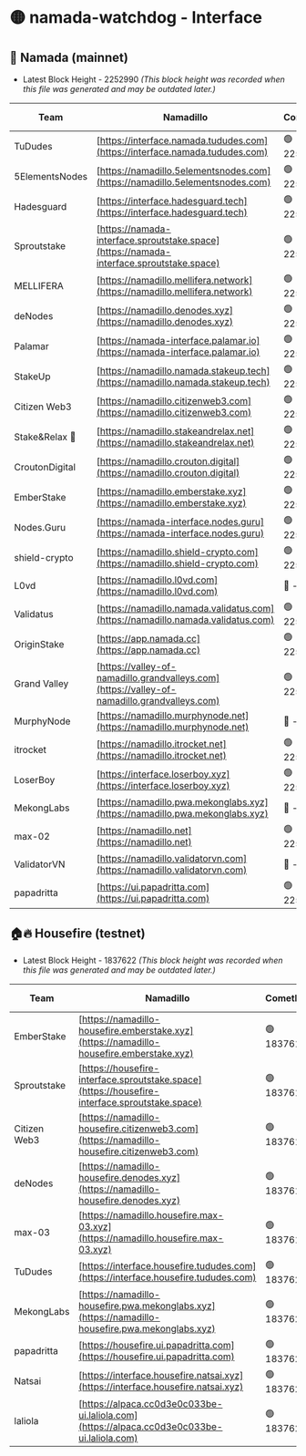 # 🟡 namada-watchdog - Interface

## 🚀 Namada (mainnet)
- Latest Block Height - 2252990 *(This block height was recorded when this file was generated and may be outdated later.)*

| Team | Namadillo | CometBFT | Indexer | MASP Indexer |
|-|-|-|-|-|
| TuDudes | [https://interface.namada.tududes.com](https://interface.namada.tududes.com) | 🟢 2252964 | 🟢 2252964 | 🟢 2252965 |
| 5ElementsNodes | [https://namadillo.5elementsnodes.com](https://namadillo.5elementsnodes.com) | 🟢 2252965 | 🟢 2252965 | 🟢 2252965 |
| Hadesguard | [https://interface.hadesguard.tech](https://interface.hadesguard.tech) | 🟢 2252966 | 🟢 2252966 | 🟢 2252966 |
| Sproutstake | [https://namada-interface.sproutstake.space](https://namada-interface.sproutstake.space) | 🟢 2252966 | 🟢 2252966 | 🟢 2252967 |
| MELLIFERA | [https://namadillo.mellifera.network](https://namadillo.mellifera.network) | 🟢 2252968 | 🟢 2252968 | 🟢 2252968 |
| deNodes | [https://namadillo.denodes.xyz](https://namadillo.denodes.xyz) | 🟢 2252968 | 🟢 2252968 | 🟢 2252969 |
| Palamar | [https://namada-interface.palamar.io](https://namada-interface.palamar.io) | 🟢 2252969 | 🟢 2252969 | 🟢 2252969 |
| StakeUp | [https://namadillo.namada.stakeup.tech](https://namadillo.namada.stakeup.tech) | 🟢 2252970 | 🟢 2252970 | 🟢 2252970 |
| Citizen Web3 | [https://namadillo.citizenweb3.com](https://namadillo.citizenweb3.com) | 🟢 2252971 | 🟢 2252970 | 🟢 2252970 |
| Stake&Relax 🦥 | [https://namadillo.stakeandrelax.net](https://namadillo.stakeandrelax.net) | 🟢 2252972 | 🟢 2252972 | 🟢 2252972 |
| CroutonDigital | [https://namadillo.crouton.digital](https://namadillo.crouton.digital) | 🟢 2252973 | 🟢 2252973 | 🟢 2252973 |
| EmberStake | [https://namadillo.emberstake.xyz](https://namadillo.emberstake.xyz) | 🟢 2252973 | 🟢 2252973 | 🟢 2252973 |
| Nodes.Guru | [https://namada-interface.nodes.guru](https://namada-interface.nodes.guru) | 🟢 2252974 | 🟢 2252974 | 🟢 2252973 |
| shield-crypto | [https://namadillo.shield-crypto.com](https://namadillo.shield-crypto.com) | 🟢 2252914 | 🔴 - | 🔴 - |
| L0vd | [https://namadillo.l0vd.com](https://namadillo.l0vd.com) | 🔴 - | 🔴 - | 🔴 - |
| Validatus | [https://namadillo.namada.validatus.com](https://namadillo.namada.validatus.com) | 🟢 2252982 | 🟡 2252766 | 🔴 2177377 |
| OriginStake | [https://app.namada.cc](https://app.namada.cc) | 🟢 2252983 | 🟢 2252983 | 🟢 2252983 |
| Grand Valley | [https://valley-of-namadillo.grandvalleys.com](https://valley-of-namadillo.grandvalleys.com) | 🟢 2252983 | 🟢 2252983 | 🟢 2252983 |
| MurphyNode | [https://namadillo.murphynode.net](https://namadillo.murphynode.net) | 🔴 - | 🔴 - | 🔴 - |
| itrocket | [https://namadillo.itrocket.net](https://namadillo.itrocket.net) | 🟢 2252986 | 🟢 2252986 | 🟢 2252986 |
| LoserBoy | [https://interface.loserboy.xyz](https://interface.loserboy.xyz) | 🟢 2252986 | 🟢 2252986 | 🟢 2252986 |
| MekongLabs | [https://namadillo.pwa.mekonglabs.xyz](https://namadillo.pwa.mekonglabs.xyz) | 🔴 - | 🔴 - | 🔴 - |
| max-02 | [https://namadillo.net](https://namadillo.net) | 🟢 2252987 | 🟢 2252987 | 🟢 2252987 |
| ValidatorVN | [https://namadillo.validatorvn.com](https://namadillo.validatorvn.com) | 🔴 - | 🔴 - | 🔴 - |
| papadritta | [https://ui.papadritta.com](https://ui.papadritta.com) | 🟢 2252990 | 🟢 2252990 | 🟢 2252990 |

## 🏠🔥 Housefire (testnet)
- Latest Block Height - 1837622 *(This block height was recorded when this file was generated and may be outdated later.)*

| Team | Namadillo | CometBFT | Indexer | MASP Indexer |
|-|-|-|-|-|
| EmberStake | [https://namadillo-housefire.emberstake.xyz](https://namadillo-housefire.emberstake.xyz) | 🟢 1837616 | 🟢 1837616 | 🟢 1837616 |
| Sproutstake | [https://housefire-interface.sproutstake.space](https://housefire-interface.sproutstake.space) | 🟢 1837617 | 🟢 1837617 | 🟢 1837617 |
| Citizen Web3 | [https://namadillo-housefire.citizenweb3.com](https://namadillo-housefire.citizenweb3.com) | 🟢 1837618 | 🟢 1837618 | 🟢 1837618 |
| deNodes | [https://namadillo-housefire.denodes.xyz](https://namadillo-housefire.denodes.xyz) | 🟢 1837618 | 🟢 1837618 | 🟢 1837619 |
| max-03 | [https://namadillo.housefire.max-03.xyz](https://namadillo.housefire.max-03.xyz) | 🟢 1837619 | 🟢 1837619 | 🟢 1837619 |
| TuDudes | [https://interface.housefire.tududes.com](https://interface.housefire.tududes.com) | 🟢 1837620 | 🟢 1837620 | 🟢 1837620 |
| MekongLabs | [https://namadillo-housefire.pwa.mekonglabs.xyz](https://namadillo-housefire.pwa.mekonglabs.xyz) | 🟢 1837620 | 🟢 1837620 | 🟢 1837620 |
| papadritta | [https://housefire.ui.papadritta.com](https://housefire.ui.papadritta.com) | 🟢 1837621 | 🟢 1837621 | 🟢 1837621 |
| Natsai | [https://interface.housefire.natsai.xyz](https://interface.housefire.natsai.xyz) | 🟢 1837622 | 🟢 1837622 | 🟢 1837622 |
| laliola | [https://alpaca.cc0d3e0c033be-ui.laliola.com](https://alpaca.cc0d3e0c033be-ui.laliola.com) | 🟢 1837622 | 🟢 1837622 | 🟢 1837622 |

